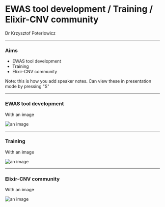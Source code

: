# EWAS tool development / Training / Elixir-CNV community

Dr Krzysztof Poterlowicz <!-- .element: class="whitetext" -->

---

### Aims

- EWAS tool development
- Training
- Elixir-CNV community

Note:
this is how you add speaker notes. Can view these in presentation mode by pressing "S"

---

### EWAS tool development

With an image

![an image](https://imgs.xkcd.com/comics/dna.png)

---

### Training

With an image

![an image](https://imgs.xkcd.com/comics/dna.png)

---

### Elixir-CNV community

With an image

![an image](https://imgs.xkcd.com/comics/dna.png)
